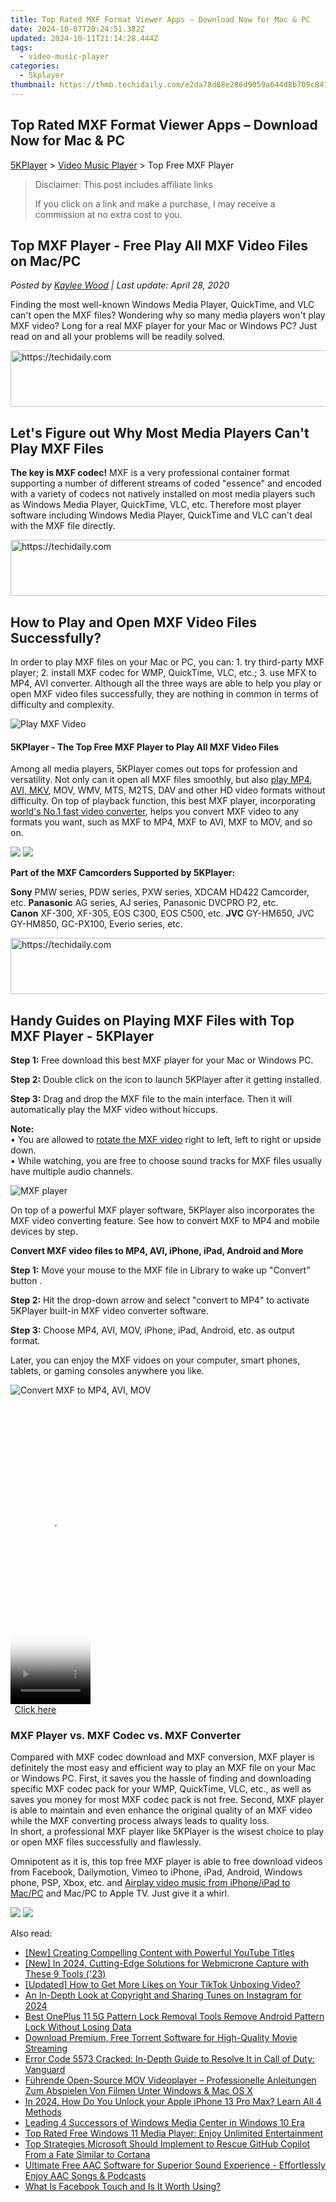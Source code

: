 ```yaml
---
title: Top Rated MXF Format Viewer Apps – Download Now for Mac & PC
date: 2024-10-07T20:24:51.382Z
updated: 2024-10-11T21:14:28.444Z
tags:
  - video-music-player
categories:
  - 5kplayer
thumbnail: https://thmb.techidaily.com/e2da78d08e286d9059a644d8b709c84167652f494081b2ccfa2bb5a7fc50971b.jpg
---
```


## Top Rated MXF Format Viewer Apps – Download Now for Mac & PC

[5KPlayer](https://tools.techidaily.com/5kplayer/products/) \> [Video Music Player](https://tools.techidaily.com/5kplayer/video-music-player/) \> Top Free MXF Player

>  Disclaimer: This post includes affiliate links
>
>  If you click on a link and make a purchase, I may receive a commission at no extra cost to you.
>

## Top MXF Player - Free Play All MXF Video Files on Mac/PC

 _Posted by [Kaylee Wood](https://www.quora.com/profile/Amanda-Hu-21) | Last update: April 28, 2020_

Finding the most well-known Windows Media Player, QuickTime, and VLC can't open the MXF files? Wondering why so many media players won't play MXF video? Long for a real MXF player for your Mac or Windows PC? Just read on and all your problems will be readily solved.

<!-- affiliate ads begin -->
<a href="https://unicoeye.pxf.io/c/5597632/2134493/18498" target="_top" id="2134493">
  <img src="//a.impactradius-go.com/display-ad/18498-2134493" border="0" alt="https://techidaily.com" width="728" height="90"/>
</a>
<img height="0" width="0" src="https://unicoeye.pxf.io/i/5597632/2134493/18498" style="position:absolute;visibility:hidden;" border="0" />
<!-- affiliate ads end -->

## Let's Figure out Why Most Media Players Can't Play MXF Files

**The key is MXF codec!** MXF is a very professional container format supporting a number of different streams of coded "essence" and encoded with a variety of codecs not natively installed on most media players such as Windows Media Player, QuickTime, VLC, etc. Therefore most player software including Windows Media Player, QuickTime and VLC can't deal with the MXF file directly.

<!-- affiliate ads begin -->
<a href="https://appsumo.8odi.net/c/5597632/2087394/7443" target="_top" id="2087394">
  <img src="//a.impactradius-go.com/display-ad/7443-2087394" border="0" alt="https://techidaily.com" width="728" height="90"/>
</a>
<img height="0" width="0" src="https://appsumo.8odi.net/i/5597632/2087394/7443" style="position:absolute;visibility:hidden;" border="0" />
<!-- affiliate ads end -->

##  How to Play and Open MXF Video Files Successfully?

In order to play MXF files on your Mac or PC, you can: 1\. try third-party MXF player; 2\. install MXF codec for WMP, QuickTime, VLC, etc.; 3\. use MFX to MP4, AVI converter. Although all the three ways are able to help you play or open MXF video files successfully, they are nothing in common in terms of difficulty and complexity. 

![Play MXF Video](https://www.5kplayer.com/video-music-player/img/mxf-player-309.jpg) 

#### **5KPlayer - The Top Free MXF Player to Play All MXF Video Files**

Among all media players, 5KPlayer comes out tops for profession and versatility. Not only can it open all MXF files smoothly, but also [play MP4, AVI, MKV](https://tools.techidaily.com/5kplayer/video-music-player/), MOV, WMV, MTS, M2TS, DAV and other HD video formats without difficulty. On top of playback function, this best MXF player, incorporating [world's No.1 fast video converter](https://tools.techidaily.com/winxdvd/winxvideo-ai/), helps you convert MXF video to any formats you want, such as MXF to MP4, MXF to AVI, MXF to MOV, and so on. 

[![](https://www.5kplayer.com/video-music-player/../button/freedownwhitewin.png)](https://tools.techidaily.com/5kplayer/products/) [![](https://www.5kplayer.com/video-music-player/../button/freedownbackmac.png)](https://tools.techidaily.com/5kplayer/products/) 

**Part of the MXF Camcorders Supported by 5KPlayer:**

**Sony** PMW series, PDW series, PXW series, XDCAM HD422 Camcorder, etc. **Panasonic** AG series, AJ series, Panasonic DVCPRO P2, etc.  
**Canon** XF-300, XF-305, EOS C300, EOS C500, etc. **JVC** GY-HM650, JVC GY-HM850, GC-PX100, Everio series, etc. 

<!-- affiliate ads begin -->
<a href="https://aligracehair.sjv.io/c/5597632/1880931/19272" target="_top" id="1880931">
  <img src="//a.impactradius-go.com/display-ad/19272-1880931" border="0" alt="https://techidaily.com" width="728" height="90"/>
</a>
<img height="0" width="0" src="https://aligracehair.sjv.io/i/5597632/1880931/19272" style="position:absolute;visibility:hidden;" border="0" />
<!-- affiliate ads end -->

## Handy Guides on Playing MXF Files with Top MXF Player - 5KPlayer

**Step 1:** Free download this best MXF player for your Mac or Windows PC. 

**Step 2:** Double click on the icon to launch 5KPlayer after it getting installed.

**Step 3:** Drag and drop the MXF file to the main interface. Then it will automatically play the MXF video without hiccups. 

**Note:**   
 • You are allowed to [rotate the MXF video](https://tools.techidaily.com/5kplayer/video-music-player/) right to left, left to right or upside down.  
 • While watching, you are free to choose sound tracks for MXF files usually have multiple audio channels.

![MXF player](https://www.5kplayer.com/video-music-player/img/dav-player-308.jpg) 

On top of a powerful MXF player software, 5KPlayer also incorporates the MXF video converting feature. See how to convert MXF to MP4 and mobile devices by step. 

**Convert MXF video files to MP4, AVI, iPhone, iPad, Android and More** 

**Step 1:** Move your mouse to the MXF file in Library to wake up "Convert" button .

**Step 2:** Hit the drop-down arrow and select "convert to MP4" to activate 5KPlayer built-in MXF video converter software.

**Step 3:** Choose MP4, AVI, MOV, iPhone, iPad, Android, etc. as output format. 

Later, you can enjoy the MXF vidoes on your computer, smart phones, tablets, or gaming consoles anywhere you like.

![Convert MXF to MP4, AVI, MOV](https://www.5kplayer.com/video-music-player/img/dav-to-mp4-314.jpg) 

<!-- affiliate ads begin -->
<span id="1993651">
					<video width="128" height="480" style="cursor:pointer"
           poster="//a.impactradius-go.com/display-clicktoplayimage/1993651.png"
           onclick="if(!this.playClicked){this.play();this.setAttribute('controls',true);this.playClicked=true;}">
	   <source src="//a.impactradius-go.com/display-ad/22993-1993651">
	   <img src="//a.impactradius-go.com/display-clicktoplayimage/1993651.png" style="border: none; height: 100%; width: 100%; object-fit: contain">
	</video>
	<div style="width:80px;text-align:center"><a href="javascript:window.open(decodeURIComponent('https%3A%2F%2Fhomestyler.sjv.io%2Fc%2F5597632%2F1993651%2F22993'), '_blank');void(0);">Click here</a></div>
</span>
<img height="0" width="0" src="https://imp.pxf.io/i/5597632/1993651/22993" style="position:absolute;visibility:hidden;" border="0" />
<!-- affiliate ads end -->

### MXF Player vs. MXF Codec vs. MXF Converter

Compared with MXF codec download and MXF conversion, MXF player is definitely the most easy and efficient way to play an MXF file on your Mac or Windows PC. First, it saves you the hassle of finding and downloading specific MXF codec pack for your WMP, QuickTime, VLC, etc., as well as saves you money for most MXF codec pack is not free. Second, MXF player is able to maintain and even enhance the original quality of an MXF video while the MXF converting process always leads to quality loss.   
In short, a professional MXF player like 5KPlayer is the wisest choice to play or open MXF files successfully and flawlessly.

Omnipotent as it is, this top free MXF player is able to free download videos from Facebook, Dailymotion, Vimeo to iPhone, iPad, Android, Windows phone, PSP, Xbox, etc. and [Airplay video music from iPhone/iPad to Mac/PC](https://tools.techidaily.com/5kplayer/airplay/) and Mac/PC to Apple TV. Just give it a whirl.

[![](https://www.5kplayer.com/video-music-player/../button/freedownwhitewin.png)](https://tools.techidaily.com/5kplayer/products/) [![](https://www.5kplayer.com/video-music-player/../button/freedownbackmac.png)](https://tools.techidaily.com/5kplayer/products/)

<ins class="adsbygoogle"
     style="display:block"
     data-ad-format="autorelaxed"
     data-ad-client="ca-pub-7571918770474297"
     data-ad-slot="1223367746"></ins>

<ins class="adsbygoogle"
     style="display:block"
     data-ad-client="ca-pub-7571918770474297"
     data-ad-slot="8358498916"
     data-ad-format="auto"
     data-full-width-responsive="true"></ins>

<span class="atpl-alsoreadstyle">Also read:</span>
<div><ul>
<li><a href="https://youtube-video-recordings.techidaily.com/new-creating-compelling-content-with-powerful-youtube-titles/"><u>[New] Creating Compelling Content with Powerful YouTube Titles</u></a></li>
<li><a href="https://screen-mirroring-recording.techidaily.com/new-in-2024-cutting-edge-solutions-for-webmicrone-capture-with-these-9-tools-23/"><u>[New] In 2024, Cutting-Edge Solutions for Webmicrone Capture with These 9 Tools ('23)</u></a></li>
<li><a href="https://some-guidance.techidaily.com/updated-how-to-get-more-likes-on-your-tiktok-unboxing-video/"><u>[Updated] How to Get More Likes on Your TikTok Unboxing Video?</u></a></li>
<li><a href="https://extra-information.techidaily.com/an-in-depth-look-at-copyright-and-sharing-tunes-on-instagram-for-2024/"><u>An In-Depth Look at Copyright and Sharing Tunes on Instagram for 2024</u></a></li>
<li><a href="https://easy-unlock-android.techidaily.com/best-oneplus-11-5g-pattern-lock-removal-tools-remove-android-pattern-lock-without-losing-data-by-drfone-android/"><u>Best OnePlus 11 5G Pattern Lock Removal Tools Remove Android Pattern Lock Without Losing Data</u></a></li>
<li><a href="https://video-ai-editor.techidaily.com/download-premium-free-torrent-software-for-high-quality-movie-streaming/"><u>Download Premium, Free Torrent Software for High-Quality Movie Streaming</u></a></li>
<li><a href="https://win-able.techidaily.com/error-code-5573-cracked-in-depth-guide-to-resolve-it-in-call-of-duty-vanguard/"><u>Error Code 5573 Cracked: In-Depth Guide to Resolve It in Call of Duty: Vanguard</u></a></li>
<li><a href="https://video-ai-editor.techidaily.com/fuhrende-open-source-mov-videoplayer-professionelle-anleitungen-zum-abspielen-von-filmen-unter-windows-and-mac-os-x/"><u>Führende Open-Source MOV Videoplayer – Professionelle Anleitungen Zum Abspielen Von Filmen Unter Windows & Mac OS X</u></a></li>
<li><a href="https://ios-unlock.techidaily.com/in-2024-how-do-you-unlock-your-apple-iphone-13-pro-max-learn-all-4-methods-by-drfone-ios/"><u>In 2024, How Do You Unlock your Apple iPhone 13 Pro Max? Learn All 4 Methods</u></a></li>
<li><a href="https://video-ai-editor.techidaily.com/leading-4-successors-of-windows-media-center-in-windows-10-era/"><u>Leading 4 Successors of Windows Media Center in Windows 10 Era</u></a></li>
<li><a href="https://video-ai-editor.techidaily.com/top-rated-free-windows-11-media-player-enjoy-unlimited-entertainment/"><u>Top Rated Free Windows 11 Media Player: Enjoy Unlimited Entertainment</u></a></li>
<li><a href="https://windows11.techidaily.com/top-strategies-microsoft-should-implement-to-rescue-github-copilot-from-a-fate-similar-to-cortana/"><u>Top Strategies Microsoft Should Implement to Rescue GitHub Copilot From a Fate Similar to Cortana</u></a></li>
<li><a href="https://video-ai-editor.techidaily.com/ultimate-free-aac-software-for-superior-sound-experience-effortlessly-enjoy-aac-songs-and-podcasts/"><u>Ultimate Free AAC Software for Superior Sound Experience - Effortlessly Enjoy AAC Songs & Podcasts</u></a></li>
<li><a href="https://facebook.techidaily.com/what-is-facebook-touch-and-is-it-worth-using/"><u>What Is Facebook Touch and Is It Worth Using?</u></a></li>
</ul></div>

